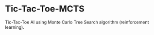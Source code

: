 # Tic-Tac-Toe-MCTS
Tic-Tac-Toe AI using Monte Carlo Tree Search algorithm (reinforcement learning).
